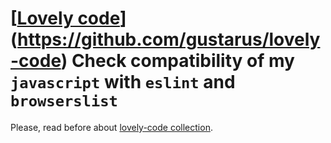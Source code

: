 # \[[Lovely code](https://github.com/gustarus/lovely-code)\](https://github.com/gustarus/lovely-code) Check compatibility of my `javascript` with `eslint` and `browserslist`
Please, read before about [lovely-code collection](https://github.com/gustarus/lovely-code).
